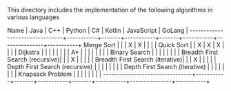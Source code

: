 This directory includes the implementation of the following algorithms in various languages

Name                            |   Java    |   C++ |   Python  |   C#  | Kotlin    | JavaScript    | GoLang    |
--------------------------------+-----------+-------+-----------+-------+-----------+---------------+-----------+
Merge Sort                      |           |       |     X     |   X   |           |               |           |
Quick Sort                      |           |   X   |     X     |   X   |           |               |           |
Dijkstra                        |           |       |           |       |           |               |           |
A*                              |           |       |           |       |           |               |           |
Binary Search                   |           |       |           |       |           |               |           |
Breadth First Search (recursive)|           |       |     X     |       |           |               |           |
Breadth First Search (iterative)|           |       |     X     |       |           |               |           |
Depth First Search (recursive)  |           |       |           |       |           |               |           |
Depth First Search (iterative)  |           |       |           |       |           |               |           |
Knapsack Problem                |           |       |           |       |           |               |           |
--------------------------------+-----------+-------+-----------+-------+-----------+---------------+-----------+